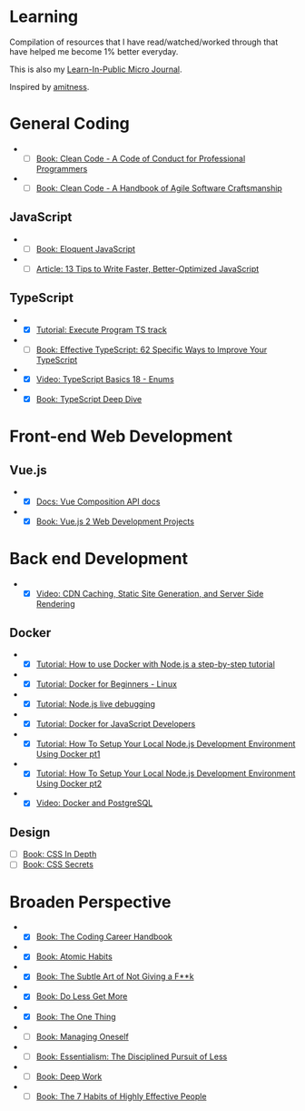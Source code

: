 # Learning
Compilation of resources that I have read/watched/worked through that have helped me become 1% better everyday.

This is also my [Learn-In-Public Micro Journal](https://chiubaca-is-learning.netlify.app/).

Inspired by [amitness](https://github.com/amitness/learning).

# General Coding
- *[ ] [Book: Clean Code - A Code of Conduct for Professional Programmers ](https://www.goodreads.com/book/show/10284614-the-clean-coder?from_search=true&from_srp=true&qid=hjlFgvTICu&rank=2)
- *[ ] [Book: Clean Code - A Handbook of Agile Software Craftsmanship  ](https://www.goodreads.com/book/show/3735293-clean-code?from_search=true&from_srp=true&qid=hjlFgvTICu&rank=1)

## JavaScript
- *[ ] [Book: Eloquent JavaScript](https://eloquentjavascript.net/)
- *[ ] [Article: 13 Tips to Write Faster, Better-Optimized JavaScript](https://medium.com/@bretcameron/13-tips-to-write-faster-better-optimized-javascript-dc1f9ab063d8)

## TypeScript
- *[X] [Tutorial: Execute Program TS track](https://www.executeprogram.com/courses/typescript)
- *[ ] [Book: Effective TypeScript: 62 Specific Ways to Improve Your TypeScript](https://www.goodreads.com/book/show/48570456-effective-typescript?from_search=true&from_srp=true&qid=matDhX05HW&rank=1)
- *[X] [Video: TypeScript Basics 18 - Enums](https://www.youtube.com/watch?v=tkPzU-pYErk)
- *[X] [Book: TypeScript Deep Dive](https://basarat.gitbook.io/typescript/)

# Front-end Web Development

## Vue.js
- *[X] [Docs: Vue Composition API docs](https://composition-api.vuejs.org/api.html#setup)
- *[X] [Book: Vue.js 2 Web Development Projects](https://www.goodreads.com/book/show/36697278-vue-js-2-web-development-projects?from_search=true&from_srp=true&qid=kDklLmjzT9&rank=1)

# Back end Development

- *[X] [Video: CDN Caching, Static Site Generation, and Server Side Rendering](https://www.youtube.com/watch?v=bfLFHp7Sbkg)

## Docker 
- *[X] [Tutorial: How to use Docker with Node.js a step-by-step tutorial](https://geshan.com.np/blog/2020/11/nodejs-with-docker/)
- *[X] [Tutorial: Docker for Beginners - Linux](https://training.play-with-docker.com/beginner-linux/) 
- *[X] [Tutorial: Node.js live debugging ](https://training.play-with-docker.com/nodejs-live-debugging/)
- *[X] [Tutorial: Docker for JavaScript Developers](https://www.robincussol.com/docker-for-js-devs-how-to-containerise-nodejs-apps-efficiently/)
- *[X] [Tutorial: How To Setup Your Local Node.js Development Environment Using Docker pt1](https://www.docker.com/blog/how-to-setup-your-local-node-js-development-environment-using-docker/)
- *[X] [Tutorial: How To Setup Your Local Node.js Development Environment Using Docker pt2](https://www.docker.com/blog/how-to-setup-your-local-node-js-development-environment-using-docker-part-2/)
- *[X] [Video: Docker and PostgreSQL](https://www.youtube.com/watch?v=aHbE3pTyG-Q)

## Design

- [ ] [Book: CSS In Depth ](https://www.manning.com/books/css-in-depth#toc)
- [ ] [Book: CSS Secrets](https://www.goodreads.com/book/show/20830437-css-secrets)

# Broaden Perspective
- *[X] [Book: The Coding Career Handbook](https://www.goodreads.com/book/show/54375336-the-coding-career-handbook-guides-principles-strategies-and-tactics?from_search=true&from_srp=true&qid=5kvqgZ476m&rank=3)
- *[X] [Book: Atomic Habits](https://www.goodreads.com/book/show/40121378-atomic-habits?ac=1&from_search=true&qid=rKTDNoeadD&rank=1)
- *[X] [Book: The Subtle Art of Not Giving a F\*\*k](https://www.goodreads.com/book/show/28257707-the-subtle-art-of-not-giving-a-f-ck?ac=1&from_search=true&qid=uOLKRHgnPw&rank=1)
- *[X] [Book: Do Less Get More](https://www.goodreads.com/book/show/23493715-do-less-get-more)
- *[X] [Book: The One Thing](https://www.goodreads.com/book/show/16256798-the-one-thing)
- *[ ] [Book: Managing Oneself ](https://www.goodreads.com/book/show/2477223.Managing_Oneself?from_search=true&from_srp=true&qid=Ueo8HhE0Hk&rank=11)
- *[ ] [Book: Essentialism: The Disciplined Pursuit of Less](https://www.goodreads.com/book/show/18077875-essentialism?from_search=true&from_srp=true&qid=AhUzfVOjtr&rank=1)
- *[ ] [Book: Deep Work](https://www.goodreads.com/book/show/25744928-deep-work?from_search=true&from_srp=true&qid=eckFypFBhS&rank=1)
- *[ ] [Book: The 7 Habits of Highly Effective People](https://www.goodreads.com/book/show/36072.The_7_Habits_of_Highly_Effective_People?from_search=true&from_srp=true&qid=Ch4yAR1c5V&rank=1)
